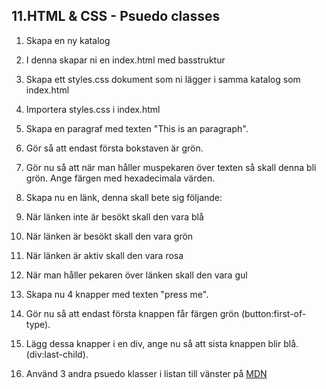 ## 11.HTML & CSS - Psuedo classes

1. Skapa en ny katalog

1. I denna skapar ni en index.html med basstruktur

1. Skapa ett styles.css dokument som ni lägger i samma katalog som index.html

1. Importera styles.css i index.html

1. Skapa en paragraf med texten "This is an paragraph".

1. Gör så att endast första bokstaven är grön.

1. Gör nu så att när man håller muspekaren över texten så skall denna bli grön. Ange färgen med hexadecimala värden.

1. Skapa nu en länk, denna skall bete sig följande:
  1. När länken inte är besökt skall den vara blå
  1. När länken är besökt skall den vara grön
  1. När länken är aktiv skall den vara rosa
  1. När man håller pekaren över länken skall den vara gul

1. Skapa nu 4 knapper med texten "press me".

1. Gör nu så att endast första knappen får färgen grön (button:first-of-type).

1. Lägg dessa knapper i en div, ange nu så att sista knappen blir blå. (div:last-child).

1. Använd 3 andra psuedo klasser i listan till vänster på [MDN](https://developer.mozilla.org/en-US/docs/Web/CSS/Pseudo-elements)

